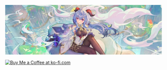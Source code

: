 ![image](./assets/img/banner.png)

<a href='[[https://ko-fi.com/supportkofi](https://ko-fi.com/nohurry)](https://ko-fi.com/nohurry)' target='_blank'><img height='35' style='border:0px;height:46px;' src='https://az743702.vo.msecnd.net/cdn/kofi3.png?v=0' border='0' alt='Buy Me a Coffee at ko-fi.com' />
